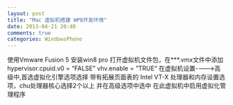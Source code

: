 ```yaml
---
layout: post
title: "Mac 虚拟机搭建 WP8开发环境"
date: 2013-04-21 20:40
comments: true
categories: WindowsPhone
---
```

<p>使用Vmware Fusion 5 安装win8 pro 
打开虚拟机文件包，在***.vmx文件中添加
hypervisor.cpuid.v0 = “FALSE”
vhv.enable = ”TRUE“
在虚拟机设置---->高级中,首选虚拟化引擎选项选择 带有拓展页面表的 Intel VT-X
处理器和内存设置选项，chu处理器核心选择2个以上
并在高级选项中选中 在此虚拟机中启用虚拟化管理程序</p>